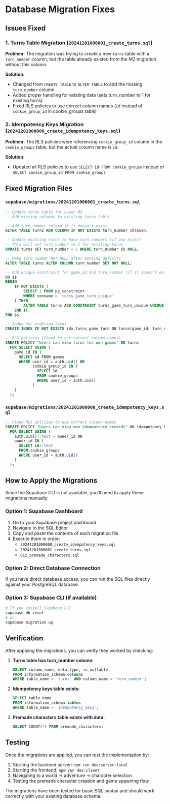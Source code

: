 # Database Migration Fixes

## Issues Fixed

### 1. Turns Table Migration (`20241201000001_create_turns.sql`)

**Problem:** The migration was trying to create a new `turns` table with a `turn_number` column, but the table already existed from the M2 migration without this column.

**Solution:** 
- Changed from `CREATE TABLE` to `ALTER TABLE` to add the missing `turn_number` column
- Added proper handling for existing data (sets turn_number to 1 for existing turns)
- Fixed RLS policies to use correct column names (`id` instead of `cookie_group_id` in cookie_groups table)

### 2. Idempotency Keys Migration (`20241201000000_create_idempotency_keys.sql`)

**Problem:** The RLS policies were referencing `cookie_group_id` column in the `cookie_groups` table, but the actual column name is `id`.

**Solution:**
- Updated all RLS policies to use `SELECT id FROM cookie_groups` instead of `SELECT cookie_group_id FROM cookie_groups`

## Fixed Migration Files

### `supabase/migrations/20241201000001_create_turns.sql`
```sql
-- Update turns table for Layer M3
-- Add missing columns to existing turns table

-- Add turn_number column if it doesn't exist
ALTER TABLE turns ADD COLUMN IF NOT EXISTS turn_number INTEGER;

-- Update existing turns to have turn numbers (if any exist)
-- This will set turn_number to 1 for existing turns
UPDATE turns SET turn_number = 1 WHERE turn_number IS NULL;

-- Make turn_number NOT NULL after setting defaults
ALTER TABLE turns ALTER COLUMN turn_number SET NOT NULL;

-- Add unique constraint for game_id and turn_number (if it doesn't exist)
DO $$
BEGIN
    IF NOT EXISTS (
        SELECT 1 FROM pg_constraint 
        WHERE conname = 'turns_game_turn_unique'
    ) THEN
        ALTER TABLE turns ADD CONSTRAINT turns_game_turn_unique UNIQUE(game_id, turn_number);
    END IF;
END $$;

-- Index for ordering turns
CREATE INDEX IF NOT EXISTS idx_turns_game_turn ON turns(game_id, turn_number);

-- RLS policies (fixed to use correct column names)
CREATE POLICY "Users can view turns for own games" ON turns
  FOR SELECT USING (
    game_id IN (
      SELECT id FROM games 
      WHERE user_id = auth.uid() OR 
            cookie_group_id IN (
              SELECT id 
              FROM cookie_groups 
              WHERE user_id = auth.uid()
            )
    )
  );
```

### `supabase/migrations/20241201000000_create_idempotency_keys.sql`
```sql
-- Fixed RLS policies to use correct column names
CREATE POLICY "Users can view own idempotency records" ON idempotency_keys
  FOR SELECT USING (
    auth.uid()::text = owner_id OR 
    owner_id IN (
      SELECT id::text 
      FROM cookie_groups 
      WHERE user_id = auth.uid()
    )
  );
```

## How to Apply the Migrations

Since the Supabase CLI is not available, you'll need to apply these migrations manually:

### Option 1: Supabase Dashboard
1. Go to your Supabase project dashboard
2. Navigate to the SQL Editor
3. Copy and paste the contents of each migration file
4. Execute them in order:
   - `20241201000000_create_idempotency_keys.sql`
   - `20241201000001_create_turns.sql`
   - `012_premade_characters.sql`

### Option 2: Direct Database Connection
If you have direct database access, you can run the SQL files directly against your PostgreSQL database.

### Option 3: Supabase CLI (if available)
```bash
# If you install Supabase CLI
supabase db reset
# or
supabase migration up
```

## Verification

After applying the migrations, you can verify they worked by checking:

1. **Turns table has turn_number column:**
   ```sql
   SELECT column_name, data_type, is_nullable 
   FROM information_schema.columns 
   WHERE table_name = 'turns' AND column_name = 'turn_number';
   ```

2. **Idempotency keys table exists:**
   ```sql
   SELECT table_name 
   FROM information_schema.tables 
   WHERE table_name = 'idempotency_keys';
   ```

3. **Premade characters table exists with data:**
   ```sql
   SELECT COUNT(*) FROM premade_characters;
   ```

## Testing

Once the migrations are applied, you can test the implementation by:

1. Starting the backend server: `npm run dev:server:local`
2. Starting the frontend: `npm run dev:client`
3. Navigating to a world → adventure → character selection
4. Testing the premade character creation and game spawning flow

The migrations have been tested for basic SQL syntax and should work correctly with your existing database schema.
